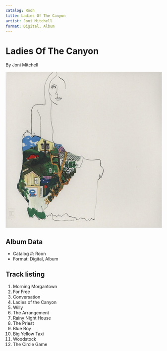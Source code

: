 ```yaml
---
catalog: Roon
title: Ladies Of The Canyon
artist: Joni Mitchell
format: Digital, Album
---
```


# Ladies Of The Canyon

By Joni Mitchell

![](../../assets/albumcovers/Joni_Mitchell-Ladies_Of_The_Canyon.png)

## Album Data

- Catalog #: Roon
- Format: Digital, Album


## Track listing


1. Morning Morgantown
2. For Free
3. Conversation
4. Ladies of the Canyon
5. Willy
6. The Arrangement
7. Rainy Night House
8. The Priest
9. Blue Boy
10. Big Yellow Taxi
11. Woodstock
12. The Circle Game


